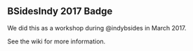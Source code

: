 ## BSidesIndy 2017 Badge

We did this as a workshop during @indybsides in March 2017.

See the wiki for more information.

